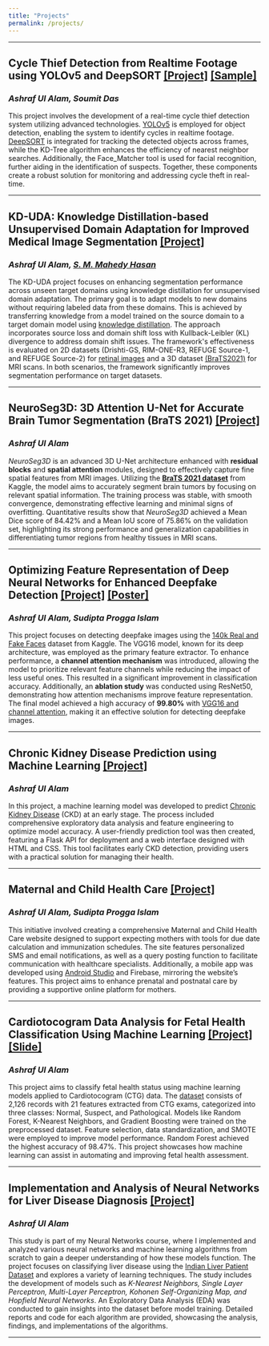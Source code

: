 ```yaml
---
title: "Projects"
permalink: /projects/
---
```


---
<!--
<table style="border-collapse: collapse; border: none;">
  <tr style="border: none;">
    <td style="border: none; vertical-align: top; padding-right: 20px;">
      <h2>Cycle Thief Detection from Realtime Footage using YOLOv5 and DeepSORT <a href="https://github.com/ashraf-ul-alam-amit/cycle_theif">[Project]</a> <a href="https://drive.google.com/file/d/1hRaNBUr8qKRgM-IGYBAFS8Z2d4haFuB7/view">[Sample]</a></h2>
      <p><i><strong>Ashraf Ul Alam, Soumit Das</strong></i></p>
      <p>
      This project involves the development of a real-time cycle thief detection system utilizing advanced technologies. 
      <a href="https://github.com/ultralytics/yolov5">YOLOv5</a> is employed for object detection, enabling the system to identify cycles in realtime footage. 
      <a href="https://github.com/nwojke/deep_sort">DeepSORT</a> is integrated for tracking the detected objects across frames, while the KD-Tree algorithm enhances the efficiency of nearest neighbor searches. 
      Additionally, the Face_Matcher tool is used for facial recognition, further aiding in the identification of suspects. 
      Together, these components create a robust solution for monitoring and addressing cycle theft in real-time.
      </p>
    </td>
    <td style="border: none;">
      <img src="https://github.com/ashraf-ul-alam-amit/cycle_theif/blob/master/FlowCharts/cycle_thief_flowchart_modules.png" width="1500" />
    </td>
  </tr>
</table>
-->
## **Cycle Thief Detection from Realtime Footage using YOLOv5 and DeepSORT [[Project]](https://github.com/ashraf-ul-alam-amit/cycle_theif) [[Sample]](https://drive.google.com/file/d/1hRaNBUr8qKRgM-IGYBAFS8Z2d4haFuB7/view)**  
### *Ashraf Ul Alam, Soumit Das*

This project involves the development of a real-time cycle thief detection system utilizing advanced technologies. [YOLOv5](https://github.com/ultralytics/yolov5) is employed for object detection, enabling the system to identify cycles in realtime footage. [DeepSORT](https://github.com/nwojke/deep_sort) is integrated for tracking the detected objects across frames, while the KD-Tree algorithm enhances the efficiency of nearest neighbor searches. Additionally, the Face_Matcher tool is used for facial recognition, further aiding in the identification of suspects. Together, these components create a robust solution for monitoring and addressing cycle theft in real-time.

---

## **KD-UDA: Knowledge Distillation-based Unsupervised Domain Adaptation for Improved Medical Image Segmentation [[Project]](https://github.com/ashraf-ul-alam-amit/KD-UDA)**  
### *Ashraf Ul Alam, [S. M. Mahedy Hasan](https://www.ruet.ac.bd/mahedycseruet)*

The KD-UDA project focuses on enhancing segmentation performance across unseen target domains using knowledge distillation for unsupervised domain adaptation. The primary goal is to adapt models to new domains without requiring labeled data from these domains. This is achieved by transferring knowledge from a model trained on the source domain to a target domain model using [knowledge distillation](https://keras.io/examples/vision/knowledge_distillation/). The approach incorporates source loss and domain shift loss with Kullback-Leibler (KL) divergence to address domain shift issues. The framework's effectiveness is evaluated on 2D datasets (Drishti-GS, RIM-ONE-R3, REFUGE Source-1, and REFUGE Source-2) for [retinal images](https://doi.org/10.1109/TMI.2020.3015224) and a 3D dataset [(BraTS2021)](https://www.kaggle.com/datasets/dschettler8845/brats-2021-task1) for MRI scans. In both scenarios, the framework significantly improves segmentation performance on target datasets.

---

## **NeuroSeg3D: 3D Attention U-Net for Accurate Brain Tumor Segmentation (BraTS 2021) [[Project]](https://github.com/ashraf-ul-alam-amit/NeuroSeg3D)**

### *Ashraf Ul Alam*

*NeuroSeg3D* is an advanced 3D U-Net architecture enhanced with **residual blocks** and **spatial attention** modules, designed to effectively capture fine spatial features from MRI images. Utilizing the [**BraTS 2021 dataset**](https://www.kaggle.com/datasets/dschettler8845/brats-2021-task1) from Kaggle, the model aims to accurately segment brain tumors by focusing on relevant spatial information. The training process was stable, with smooth convergence, demonstrating effective learning and minimal signs of overfitting. Quantitative results show that *NeuroSeg3D* achieved a Mean Dice score of 84.42% and a Mean IoU score of 75.86% on the validation set, highlighting its strong performance and generalization capabilities in differentiating tumor regions from healthy tissues in MRI scans.

---

## **Optimizing Feature Representation of Deep Neural Networks for Enhanced Deepfake Detection [[Project]](https://github.com/ashraf-ul-alam-amit/Deepfake-Image-Detection) [[Poster]](https://github.com/ashraf-ul-alam-amit/Deepfake-Image-Detection/blob/master/poster.pdf)**  
### *Ashraf Ul Alam, Sudipta Progga Islam*

This project focuses on detecting deepfake images using the [140k Real and Fake Faces](https://www.kaggle.com/datasets/xhlulu/140k-real-and-fake-faces/data) dataset from Kaggle. The VGG16 model, known for its deep architecture, was employed as the primary feature extractor. To enhance performance, a **channel attention mechanism** was introduced, allowing the model to prioritize relevant feature channels while reducing the impact of less useful ones. This resulted in a significant improvement in classification accuracy. Additionally, an **ablation study** was conducted using ResNet50, demonstrating how attention mechanisms improve feature representation. The final model achieved a high accuracy of **99.80%** with [VGG16 and channel attention](https://github.com/ashraf-ul-alam-amit/Deepfake-Image-Detection/blob/master/vgg_channel-attention.ipynb), making it an effective solution for detecting deepfake images.

---
## **Chronic Kidney Disease Prediction using Machine Learning [[Project]](https://github.com/ashraf-ul-alam-amit/CKD)**  
### *Ashraf Ul Alam*

In this project, a machine learning model was developed to predict [Chronic Kidney Disease](https://www.kaggle.com/datasets/mansoordaku/ckdisease) (CKD) at an early stage. The process included comprehensive exploratory data analysis and feature engineering to optimize model accuracy. A user-friendly prediction tool was then created, featuring a Flask API for deployment and a web interface designed with HTML and CSS. This tool facilitates early CKD detection, providing users with a practical solution for managing their health.

---

## **Maternal and Child Health Care [[Project]](https://github.com/ashraf-ul-alam-amit/Maternal_Care)**  
### *Ashraf Ul Alam, Sudipta Progga Islam*

This initiative involved creating a comprehensive Maternal and Child Health Care website designed to support expecting mothers with tools for due date calculation and immunization schedules. The site features personalized SMS and email notifications, as well as a query posting function to facilitate communication with healthcare specialists. Additionally, a mobile app was developed using [Android Studio](https://github.com/ashraf-ul-alam-amit/Maternal-Care-Admin) and Firebase, mirroring the website’s features. This project aims to enhance prenatal and postnatal care by providing a supportive online platform for mothers.

---

## **Cardiotocogram Data Analysis for Fetal Health Classification Using Machine Learning [[Project]](https://github.com/ashraf-ul-alam-amit/fetal_health) [[Slide]](https://github.com/ashraf-ul-alam-amit/fetal_health/blob/master/fetal_health.pdf)**  
### *Ashraf Ul Alam*

This project aims to classify fetal health status using machine learning models applied to Cardiotocogram (CTG) data. The [dataset](https://www.kaggle.com/datasets/andrewmvd/fetal-health-classification) consists of 2,126 records with 21 features extracted from CTG exams, categorized into three classes: Normal, Suspect, and Pathological. Models like Random Forest, K-Nearest Neighbors, and Gradient Boosting were trained on the preprocessed dataset. Feature selection, data standardization, and SMOTE were employed to improve model performance. Random Forest achieved the highest accuracy of 98.47%. This project showcases how machine learning can assist in automating and improving fetal health assessment.

---

## **Implementation and Analysis of Neural Networks for Liver Disease Diagnosis [[Project]](https://github.com/ashraf-ul-alam-amit/Study-on-Neural-Networks-for-Liver-Disease-Diagnosis)**  
### *Ashraf Ul Alam*

This study is part of my Neural Networks course, where I implemented and analyzed various neural networks and machine learning algorithms from scratch to gain a deeper understanding of how these models function. The project focuses on classifying liver disease using the [Indian Liver Patient Dataset](https://www.kaggle.com/datasets/uciml/indian-liver-patient-records) and explores a variety of learning techniques. The study includes the development of models such as *K-Nearest Neighbors, Single Layer Perceptron, Multi-Layer Perceptron, Kohonen Self-Organizing Map, and Hopfield Neural Networks*. An Exploratory Data Analysis (EDA) was conducted to gain insights into the dataset before model training. Detailed reports and code for each algorithm are provided, showcasing the analysis, findings, and implementations of the algorithms.

---




